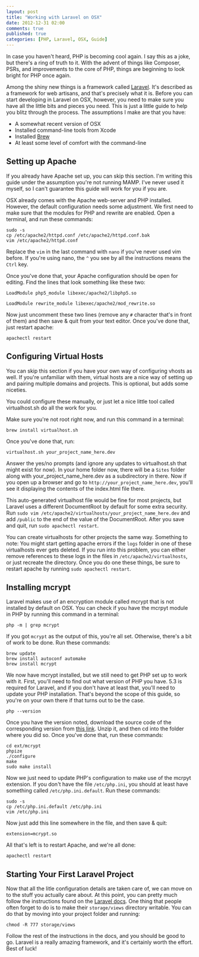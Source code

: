 ```yaml
---
layout: post
title: "Working with Laravel on OSX"
date: 2012-12-31 02:00
comments: true
published: true
categories: [PHP, Laravel, OSX, Guide]
---
```


In case you haven't heard, PHP is becoming cool again. I say this as a joke, but
there's a ring of truth to it. With the advent of things like Composer, PSRs,
and improvements to the core of PHP, things are beginning to look bright for PHP
once again.

Among the shiny new things is a framework called [Laravel](http://laravel.com).
It's described as a framework for web artisans, and that's precisely what it is.
Before you can start developing in Laravel on OSX, however, you need to make
sure you have all the little bits and pieces you need. This is just a little
guide to help you blitz through the process. The assumptions I make are that
you have:

* A somewhat recent version of OSX
* Installed command-line tools from Xcode
* Installed [Brew](http://mxcl.github.com/homebrew/)
* At least some level of comfort with the command-line

<!--more-->


## Setting up Apache ##

If you already have Apache set up, you can skip this section. I'm writing this
guide under the assumption you're not running MAMP. I've never used it myself,
so I can't guarantee this guide will work for you if you are.

OSX already comes with the Apache web-server and PHP installed. However, the
default configuration needs some adjustment. We first need to make sure that the
modules for PHP and rewrite are enabled. Open a terminal, and run these
commands:

    sudo -s
    cp /etc/apache2/httpd.conf /etc/apache2/httpd.conf.bak
    vim /etc/apache2/httpd.conf

Replace the `vim` in the last command  with `nano` if you've never used vim
before. If you're using nano, the `^` you see by all the instructions means the
`Ctrl` key.

Once you've done that, your Apache configuration should be open for editing.
Find the lines that look something like these two:

`LoadModule php5_module libexec/apache2/libphp5.so`

`LoadModule rewrite_module libexec/apache2/mod_rewrite.so `

Now just uncomment these two lines (remove any `#` character that's in front of
them) and then save & quit from your text editor. Once you've done that, just
restart apache:

    apachectl restart


## Configuring Virtual Hosts ##
You can skip this section if you have your own way of configuring vhosts as
well. If you're unfamiliar with them, virtual hosts are a nice way of setting up
and pairing multiple domains and projects. This is optional, but adds some
niceties.

You could configure these manually, or just let a nice little tool called
virtualhost.sh do all the work for you.

Make sure you're not root right now, and run this command in a terminal:

    brew install virtualhost.sh

Once you've done that, run:

    virtualhost.sh your_project_name_here.dev

Answer the yes/no prompts (and ignore any updates to virtualhost.sh that might
exist for now). In your home folder now, there will be a `Sites` folder along
with your\_project\_name\_here.dev as a subdirectory in there. Now if you open
up a browser and go to `http://your_project_name_here.dev`, you'll see it
displaying the contents of the index.html file there.

This auto-generated virtualhost file would be fine for most projects, but 
Laravel uses a different DocumentRoot by default for some extra security. Run 
`sudo vim /etc/apache2/virtualhosts/your_project_name_here.dev` and add 
`/public` to the end of the value of the DocumentRoot. After you save and quit,
run `sudo apachectl restart`.

You can create virtualhosts for other projects the same way. Something to note:
You might start getting apache errors if the `logs` folder in one of these
virtualhosts ever gets deleted. If you run into this problem, you can either
remove references to these logs in the files in `/etc/apache2/virtualhosts`, or
just recreate the directory. Once you do one these things, be sure to restart
apache by running `sudo apachectl restart`.


## Installing mcrypt ##

Laravel makes use of an encryption module called mcrypt that is not installed by
default on OSX. You can check if you have the mcrpyt module in PHP by running 
this command in a terminal:

    php -m | grep mcrypt

If you got `mcrypt` as the output of this, you're all set. Otherwise, there's a
bit of work to be done. Run these commands:

    brew update
    brew install autoconf automake
    brew install mcrypt

We now have mcrypt installed, but we still need to get PHP set up to work with
it. First, you'll need to find out what version of PHP you have. 5.3 is required
for Laravel, and if you don't have at least that, you'll need to update your PHP
installation. That's beyond the scope of this guide, so you're on your own
there if that turns out to be the case.

    php --version

Once you have the version noted, download the source code of the corresponding
version from [this link](https://github.com/php/php-src/tags). Unzip it, and
then cd into the folder where you did so. Once you've done that, run these
commands:

    cd ext/mcrypt
    phpize
    ./configure
    make
    sudo make install

Now we just need to update PHP's configuration to make use of the mcrpyt
extension. If you don't have the file `/etc/php.ini`, you should at least have
something called `/etc/php.ini.default`. Run these commands:

    sudo -s
    cp /etc/php.ini.default /etc/php.ini
    vim /etc/php.ini

Now just add this line somewhere in the file, and then save & quit:

    extension=mcrypt.so

All that's left is to restart Apache, and we're all done:

    apachectl restart


## Starting Your First Laravel Project ##

Now that all the litle configuration details are taken care of, we can move on
to the stuff you actually care about. At this point, you can pretty much follow
the instructions found on the
[Laravel docs](http://laravel.com/docs/install#installation). One thing that
people often forget to do is to make their `storage/views` directory writable.
You can do that by moving into your project folder and running:

    chmod -R 777 storage/views

Follow the rest of the instructions in the docs, and you should be good to go.
Laravel is a really amazing framework, and it's certainly worth the effort. Best
of luck!
